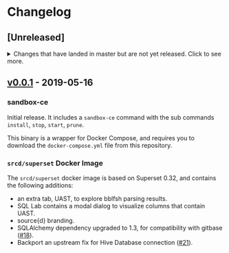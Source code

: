 # Changelog

## [Unreleased]
<details>
  <summary>
    Changes that have landed in master but are not yet released.
    Click to see more.
  </summary>

### sandbox-ce

#### New Features

- Make the gitbase volume for repositories read-only ([#52](https://github.com/src-d/superset-compose/issues/52)).
- Add help messages to the `sandbox-ce` command ([#46](https://github.com/src-d/superset-compose/issues/46)).
- `sandbox-ce install` now starts the containers on detached mode in the background ([#44](https://github.com/src-d/superset-compose/issues/44)).
- New sub command `sandbox-ce web` to open the web UI in the browser ([#17](https://github.com/src-d/superset-compose/issues/17)).
- Add `restart` policy to gitbase and bblfsh containers ([#63](https://github.com/src-d/superset-compose/issues/63)).
- Download `docker-compose.yml` if it doesn't exist ([#51](https://github.com/src-d/superset-compose/pull/51)).
- New sub command `sandbox-ce status` to see components status ([#14](https://github.com/src-d/superset-compose/pull/14)).
- Create default user with default password on install ([#11](https://github.com/src-d/superset-compose/pull/11)).
- New flag `sandbox-ce prune --images` to delete Docker images too ([#69](https://github.com/src-d/superset-compose/issues/69)).
- New sub command `sandbox-ce compose` to download and manage Docker Compose files ([#13](https://github.com/src-d/superset-compose/issues/13)).

#### Bug Fixes

- The gitbase indexes are now persistent ([#65](https://github.com/src-d/superset-compose/issues/65)).
- Add proxy for UAST tab ([#47](https://github.com/src-d/superset-compose/issues/47)).

### `srcd/superset` Docker Image

#### New Features

- Loading of default dashboards on bootstrap ([#71](https://github.com/src-d/superset-compose/issues/71)).

</details>

## [v0.0.1](https://github.com/src-d/superset-compose/releases/tag/v0.0.1) - 2019-05-16

### sandbox-ce

Initial release. It includes a `sandbox-ce` command with the sub commands `install`, `stop`, `start`, `prune`.

This binary is a wrapper for Docker Compose, and requires you to download the `docker-compose.yml` file from this repository.

### `srcd/superset` Docker Image

The `srcd/superset` docker image is based on Superset 0.32, and contains the following additions:
- an extra tab, UAST, to explore bblfsh parsing results.
- SQL Lab contains a modal dialog to visualize columns that contain UAST.
- source{d} branding.
- SQLAlchemy dependency upgraded to 1.3, for compatibility with gitbase ([#18](https://github.com/src-d/superset-compose/issues/18)).
- Backport an upstream fix for Hive Database connection ([#21](https://github.com/src-d/superset-compose/issues/21)).
